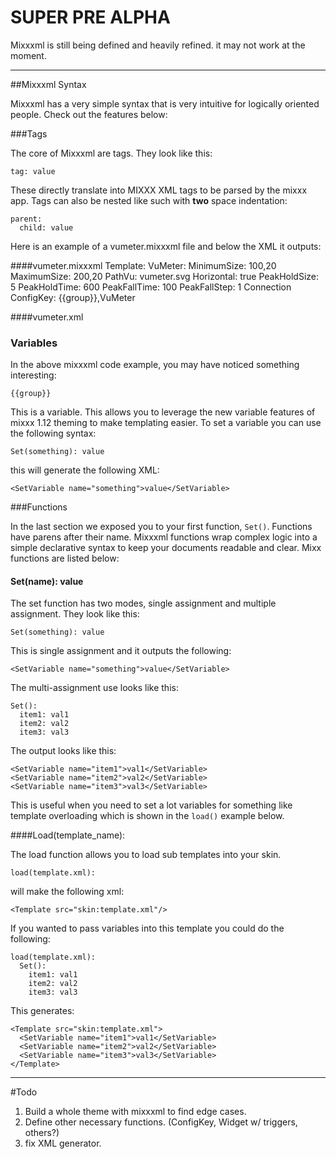 # SUPER PRE ALPHA
Mixxxml is still being defined and heavily refined. it may not work at the moment.

---
##Mixxxml Syntax

Mixxxml has a very simple syntax that is very intuitive for logically oriented people. Check out the features below:

###Tags

The core of Mixxxml are tags. They look like this:


    tag: value

These directly translate into MIXXX XML tags to be parsed
by the mixxx app. Tags can also be nested like such with **two** space indentation:

    parent:
      child: value

Here is an example of a vumeter.mixxxml file and below the XML it outputs:

####vumeter.mixxxml
    Template:
      VuMeter:
       MinimumSize: 100,20
       MaximumSize: 200,20
       PathVu: vumeter.svg
       Horizontal: true
       PeakHoldSize: 5
       PeakHoldTime: 600
       PeakFallTime: 100
       PeakFallStep: 1
       Connection
         ConfigKey: {{group}},VuMeter

####vumeter.xml
    <!DOCTYPE template>
    <Template>
      <VuMeter>
        <MinimumSize>100,20</MinimumSize>
        <MaximumSize>200,20</MaximumSize>
        <PathVu>vumeter.svg</PathVu>
        <Horizontal>true</Horizontal>
        <PeakHoldSize>5</PeakHoldSize>
        <PeakHoldTime>600</PeakHoldTime>
        <PeakFallTime>100</PeakFallTime>
        <PeakFallStep>1</PeakFallStep>
        <Connection>
          <ConfigKey><Variable name="group"/>,VuMeter</ConfigKey>
        </Connection>
      </VuMeter>
    </Template>

### Variables
In the above mixxxml code example, you may have noticed something interesting:

    {{group}}

This is a variable. This allows you to leverage the new variable features of mixxx 1.12
theming to make templating easier. To set a variable you can use the following syntax:

    Set(something): value

this will generate the following XML:

    <SetVariable name="something">value</SetVariable>

###Functions

In the last section we exposed you to your first function, ```Set()```. Functions have parens after their name.
Mixxxml functions wrap complex logic into a simple declarative syntax to keep your documents readable and clear.
Mixx functions are listed below:

#### Set(name): value
The set function has two modes, single assignment and multiple assignment. They look like this:

    Set(something): value

This is single assignment and it outputs the following:

    <SetVariable name="something">value</SetVariable>

The multi-assignment use looks like this:

    Set():
      item1: val1
      item2: val2
      item3: val3

The output looks like this:

    <SetVariable name="item1">val1</SetVariable>
    <SetVariable name="item2">val2</SetVariable>
    <SetVariable name="item3">val3</SetVariable>

This is useful when you need to set a lot variables for something like template overloading which is shown in the ```load()``` example below.

####Load(template_name):

The load function allows you to load sub templates into your skin.

    load(template.xml):

will make the following xml:

    <Template src="skin:template.xml"/>

If you wanted to pass variables into this template you could do the following:

    load(template.xml):
      Set():
        item1: val1
        item2: val2
        item3: val3

This generates:

    <Template src="skin:template.xml">
      <SetVariable name="item1">val1</SetVariable>
      <SetVariable name="item2">val2</SetVariable>
      <SetVariable name="item3">val3</SetVariable>
    </Template>

---
#Todo

1. Build a whole theme with mixxxml to find edge cases.
1. Define other necessary functions. (ConfigKey, Widget w/ triggers, others?)
1. fix XML generator.
